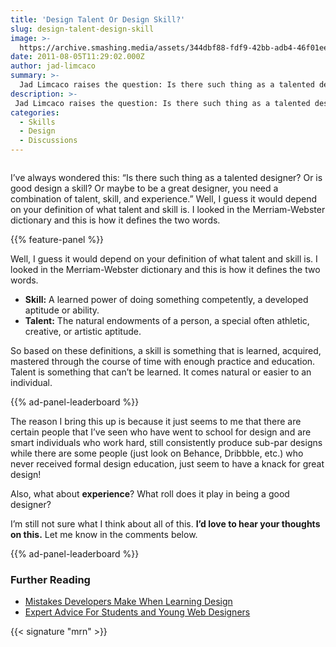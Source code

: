 ```yaml
---
title: 'Design Talent Or Design Skill?'
slug: design-talent-design-skill
image: >-
  https://archive.smashing.media/assets/344dbf88-fdf9-42bb-adb4-46f01eedd629/704fc9a0-7592-411b-a2af-44bdccaacb73/design-skill.png
date: 2011-08-05T11:29:02.000Z
author: jad-limcaco
summary: >-
  Jad Limcaco raises the question: Is there such thing as a talented designer? Or is good design a skill? Or maybe to be a great designer, you need a combination of talent, skill, and experience?
description: >-
 Jad Limcaco raises the question: Is there such thing as a talented designer? Or is good design a skill? Or maybe to be a great designer, you need a combination of talent, skill, and experience?
categories:
  - Skills
  - Design
  - Discussions
---
```


<figure><a href="https://archive.smashing.media/assets/344dbf88-fdf9-42bb-adb4-46f01eedd629/aae6af5b-92fb-41c7-8b8e-13af21193501/talent-skill-experience.png"><img loading="lazy" decoding="async" src="https://archive.smashing.media/assets/344dbf88-fdf9-42bb-adb4-46f01eedd629/aae6af5b-92fb-41c7-8b8e-13af21193501/talent-skill-experience.png" alt="" width="" height="" /></a></figure>

I’ve always wondered this: “Is there such thing as a talented designer? Or is good design a skill? Or maybe to be a great designer, you need a combination of talent, skill, and experience.” Well, I guess it would depend on your definition of what talent and skill is. I looked in the Merriam-Webster dictionary and this is how it defines the two words.

{{% feature-panel %}}

Well, I guess it would depend on your definition of what talent and skill is. I looked in the Merriam-Webster dictionary and this is how it defines the two words.

*   **Skill:** A learned power of doing something competently, a developed aptitude or ability.
*   **Talent:** The natural endowments of a person, a special often athletic, creative, or artistic aptitude.

So based on these definitions, a skill is something that is learned, acquired, mastered through the course of time with enough practice and education. Talent is something that can’t be learned. It comes natural or easier to an individual.

{{% ad-panel-leaderboard %}}

The reason I bring this up is because it just seems to me that there are certain people that I’ve seen who have went to school for design and are smart individuals who work hard, still consistently produce sub-par designs while there are some people (just look on Behance, Dribbble, etc.) who never received formal design education,
just seem to have a knack for great design!

Also, what about **experience**? What roll does it play in being a good designer?

I’m still not sure what I think about all of this. **I’d love to hear your thoughts on this.** Let me know in the comments below.

{{% ad-panel-leaderboard %}}

### Further Reading

*   [Mistakes Developers Make When Learning Design](https://www.smashingmagazine.com/2016/12/mistakes-developers-make-when-learning-design/)
*   [Expert Advice For Students and Young Web Designers](https://www.smashingmagazine.com/2010/02/group-interview-advice-for-students-and-new-designers/)

{{< signature "mrn" >}}
